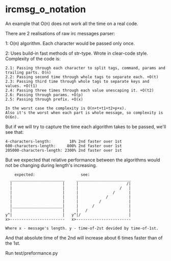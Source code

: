 # ircmsg_o_notation
An example that O(n) does not work all the time on a real code.

There are 2 realisations of raw irc messages parser:

1: O(n) algorithm. Each character would be passed only once.
	
2: Uses build-in fast methods of str-type. Wrote in clear-code style. Complexity of the code is:

	2.1: Passing through each character to split tags, command, params and trailing parts. O(n)
	2.2: Passing second time through whole tags to separate each. +O(t)
	2.3: Passing third time through whole tags to separate keys and values. +O(t1)
	2.4: Passing three times through each value unescaping it. +O(t2)
	2.6: Passing through params. +O(p)
	2.5: Passing through prefix. +O(x)
		
	In the worst case the complexity is O(n+t+t1+t2+p+x). 
	Also it's the worst when each part is whole message, so complexity is O(6n).

 But if we will try to capture the time each algorithm takes to be passed, we'll see that:

	4-characters-length:        18% 2nd faster over 1st
	600-characters-length:     800% 2nd faster over 1st
	205000-characters-length: 2300% 2nd faster over 1st
	
But we expected that relative performance between the algorithms would not be changing during length's increasing.

		expected:                    see:
	  ________________________     ________________________
	  |                      |     |                     /|
	  |                      |     |                  /   |
	  |                      |     |               /      |
	  |                      |     |            /         |
	  |                      |     |         /            |
	  |______________________|     |      /               |
	  |                      |     |   /                  |
	y^|                      |   y^|/                     |
	x>------------------------   x>------------------------
	
	Where x - message's length. y - time-of-2st devided by time-of-1st.
	

And that absolute time of the 2nd will increase about 6 times faster than of the 1st. 

Run test/preformance.py 
